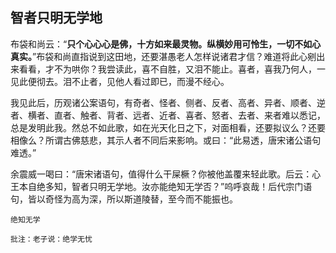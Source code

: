 ##  智者只明无学地

布袋和尚云：“**只个心心心是佛，十方如来最灵物。纵横妙用可怜生，一切不如心真实。**”布袋和尚直指说到这田地，还要湛愚老人怎样说诸君才信？难道将此心剜出来看看，才不为哄你？我尝读此，喜不自胜，又泪不能止。喜者，喜我乃何人，一见此便彻去。泪不止者，见他人看过即已，而漫不经心。

我见此后，历观诸公案语句，有奇者、怪者、侧者、反者、高者、异者、顺者、逆者、横者、直者、触者、背者、远者、近者、喜者、怒者、去者、来者难以悉记，总是发明此我。然总不如此歌，如在光天化日之下，对面相看，还要拟议么？还要相像么？所谓古佛慈悲，其示人者不同后来影响。或曰：“此易透，唐宋诸公语句难透。”

余震威一喝曰：“唐宋诸语句，值得什么干屎橛？你被他盖覆来轻此歌。后云：心王本自绝多知，智者只明无学地。汝亦能绝知无学否？”呜呼哀哉！后代宗门语句，皆以奇怪为高为深，所以斯道陵替，至今而不能振也。

```yang
绝知无学
```

```xu
批注：老子说：绝学无忧
```
